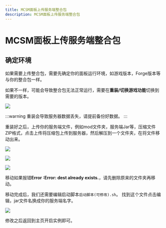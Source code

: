 ```yaml
---
title: MCSM面板上传服务端整合包
description: MCSM面板上传服务端整合包
---
```


# MCSM面板上传服务端整合包

## 确定环境
如果需要上传整合包，需要先确定你的面板运行环境，如游戏版本，Forge版本等与你的整合包一样。

如果不一样，可能会导致整合包无法正常运行，需要在**重装/切换游戏功能**切换到需要的版本。

![](https://cn-sy1.rains3.com/rainyun-assets/pic/2024/01/20240116151325_7aa1019bd812ade12ffd996dbd3326b1.png)

:::warning
重装会导致服务器数据丢失，请提前备份好数据。
:::

重装好之后，上传你的服务端文件，例如mod文件夹，服务端Jar等，压缩文件ZIP格式，点击上传将压缩包上传到服务器，然后解压到一个文件夹，在将文件移动出来。

![](https://cn-sy1.rains3.com/rainyun-assets/pic/2024/01/20240116152028_bfe1e45fcfc26368e0a48d476c910d18.png)

![](https://cn-sy1.rains3.com/rainyun-assets/pic/2024/01/20240116152304_f3e2d5bae5d4a675d48724aa5cfaaa9c.png)

![](https://cn-sy1.rains3.com/rainyun-assets/pic/2024/01/20240116152348_cca1ce55150fe2e1be15248ec95cb361.png)

移动如果报错**Error :Error: dest already exists.**，请先删除原来的文件夹再移动。

移动完成后，我们还需要编辑启动脚本`启动脚本(可修改).sh`。
找到这个文件点击编辑，jar文件名换成你的服务端名字。

![](https://cn-sy1.rains3.com/rainyun-assets/pic/2024/01/20240116152909_fdc867fc9900a9694f46acd12f9e50e0.png)

修改之后返回到主页开启实例即可。
